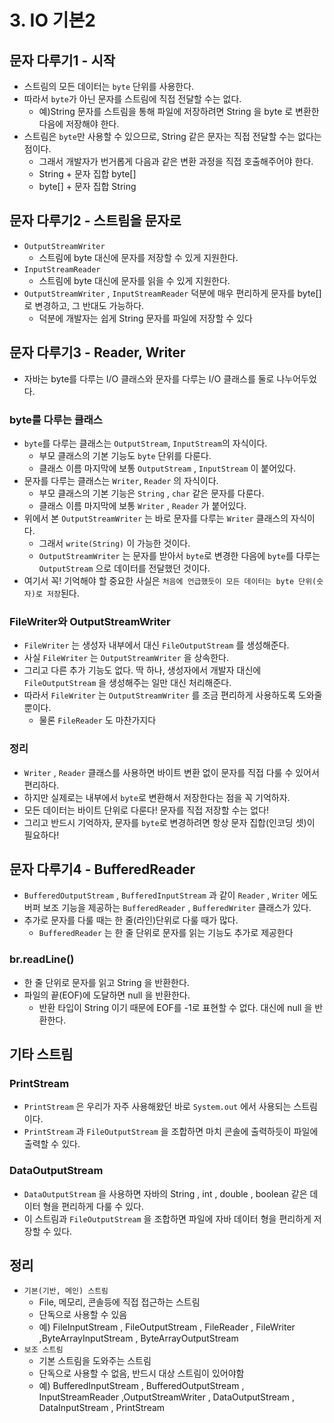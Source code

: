 # 3. IO 기본2
## 문자 다루기1 - 시작
- 스트림의 모든 데이터는 `byte` 단위를 사용한다.
- 따라서 `byte`가 아닌 문자를 스트림에 직접 전달할 수는 없다.
  - 예)String 문자를 스트림을 통해 파일에 저장하려면 String 을 byte 로 변환한 다음에 저장해야 한다.
- 스트림은 `byte`만 사용할 수 있으므로, String 같은 문자는 직접 전달할 수는 없다는 점이다.
  - 그래서 개발자가 번거롭게 다음과 같은 변환 과정을 직접 호출해주어야 한다.
  - String + 문자 집합 byte[]
  - byte[] + 문자 집합 String


## 문자 다루기2 - 스트림을 문자로
- `OutputStreamWriter`
  - 스트림에 byte 대신에 문자를 저장할 수 있게 지원한다.
- `InputStreamReader`
  - 스트림에 byte 대신에 문자를 읽을 수 있게 지원한다.
- `OutputStreamWriter` , `InputStreamReader` 덕분에 매우 편리하게 문자를 byte[] 로 변경하고, 그 반대도 가능하다.
  - 덕분에 개발자는 쉽게 String 문자를 파일에 저장할 수 있다


## 문자 다루기3 - Reader, Writer
- 자바는 byte를 다루는 I/O 클래스와 문자를 다루는 I/O 클래스를 둘로 나누어두었다.


### byte를 다루는 클래스
- `byte`를 다루는 클래스는 `OutputStream`, `InputStream`의 자식이다.
  - 부모 클래스의 기본 기능도 `byte` 단위를 다룬다.
  - 클래스 이름 마지막에 보통 `OutputStream` , `InputStream` 이 붙어있다.
- 문자를 다루는 클래스는 `Writer`, `Reader` 의 자식이다.
  - 부모 클래스의 기본 기능은 `String` , `char` 같은 문자를 다룬다.
  - 클래스 이름 마지막에 보통 `Writer` , `Reader` 가 붙어있다.
- 위에서 본 `OutputStreamWriter` 는 바로 문자를 다루는 `Writer` 클래스의 자식이다.
  - 그래서 `write(String)` 이 가능한 것이다. 
  - `OutputStreamWriter` 는 문자를 받아서 `byte`로 변경한 다음에 `byte`를 다루는 `OutputStream` 으로 데이터를 전달했던 것이다.
- 여기서 꼭! 기억해야 할 중요한 사실은 `처음에 언급했듯이 모든 데이터는 byte 단위(숫자)로 저장`된다.


### FileWriter와 OutputStreamWriter
- `FileWriter` 는 생성자 내부에서 대신 `FileOutputStream` 를 생성해준다.
- 사실 `FileWriter` 는 `OutputStreamWriter` 을 상속한다.
- 그리고 다른 추가 기능도 없다. 딱 하나, 생성자에서 개발자 대신에 `FileOutputStream` 을 생성해주는 일만 대신 처리해준다.
- 따라서 `FileWriter` 는 `OutputStreamWriter` 를 조금 편리하게 사용하도록 도와줄 뿐이다.
  - 물론 `FileReader` 도 마찬가지다


### 정리
- `Writer` , `Reader` 클래스를 사용하면 바이트 변환 없이 문자를 직접 다룰 수 있어서 편리하다. 
- 하지만 실제로는 내부에서 `byte`로 변환해서 저장한다는 점을 꼭 기억하자.
- 모든 데이터는 바이트 단위로 다룬다! 문자를 직접 저장할 수는 없다!
- 그리고 반드시 기억하자, 문자를 `byte`로 변경하려면 항상 문자 집합(인코딩 셋)이 필요하다!


## 문자 다루기4 - BufferedReader
- `BufferedOutputStream` , `BufferedInputStream` 과 같이 `Reader` , `Writer` 에도 버퍼 보조 기능을 제공하는 `BufferedReader` , `BufferedWriter` 클래스가 있다.
- 추가로 문자를 다룰 때는 한 줄(라인)단위로 다룰 때가 많다.
  - `BufferedReader` 는 한 줄 단위로 문자를 읽는 기능도 추가로 제공한다


### br.readLine()
- 한 줄 단위로 문자를 읽고 String 을 반환한다.
- 파일의 끝(EOF)에 도달하면 null 을 반환한다.
  - 반환 타입이 String 이기 때문에 EOF를 -1로 표현할 수 없다. 대신에 null 을 반환한다.


## 기타 스트림
### PrintStream
- `PrintStream` 은 우리가 자주 사용해왔던 바로 `System.out` 에서 사용되는 스트림이다.
- `PrintStream` 과 `FileOutputStream` 을 조합하면 마치 콘솔에 출력하듯이 파일에 출력할 수 있다.


### DataOutputStream
- `DataOutputStream` 을 사용하면 자바의 String , int , double , boolean 같은 데이터 형을 편리하게 다룰 수 있다.
- 이 스트림과 `FileOutputStream` 을 조합하면 파일에 자바 데이터 형을 편리하게 저장할 수 있다.


## 정리
- `기본(기반, 메인) 스트림`
  - File, 메모리, 콘솔등에 직접 접근하는 스트림
  - 단독으로 사용할 수 있음
  - 예) FileInputStream , FileOutputStream , FileReader , FileWriter ,ByteArrayInputStream , ByteArrayOutputStream
- `보조 스트림`
  - 기본 스트림을 도와주는 스트림
  - 단독으로 사용할 수 없음, 반드시 대상 스트림이 있어야함
  - 예) BufferedInputStream , BufferedOutputStream , InputStreamReader ,OutputStreamWriter , DataOutputStream , DataInputStream , PrintStream